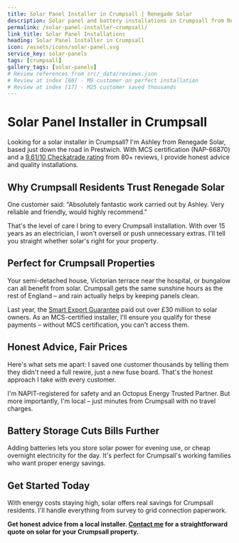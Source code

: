 ```yaml
---
title: Solar Panel Installer in Crumpsall | Renegade Solar
description: Solar panel and battery installations in Crumpsall from Renegade Solar, an MCS-certified installer with excellent Checkatrade ratings.
permalink: /solar-panel-installer-crumpsall/
link_title: Solar Panel Installations
heading: Solar Panel Installer in Crumpsall
icon: /assets/icons/solar-panel.svg
service_key: solar-panels
tags: [crumpsall]
gallery_tags: [solar-panels]
# Review references from src/_data/reviews.json  
# Review at index [60] - M9 customer on perfect installation
# Review at index [17] - M25 customer saved thousands
---
```


# Solar Panel Installer in Crumpsall

Looking for a solar installer in Crumpsall? I'm Ashley from Renegade Solar, based just down the road in Prestwich. With MCS certification (NAP-66870) and a [9.61/10 Checkatrade rating](https://www.checkatrade.com/trades/renegadeelectrical/) from 80+ reviews, I provide honest advice and quality installations.

## Why Crumpsall Residents Trust Renegade Solar

One customer said: "Absolutely fantastic work carried out by Ashley. Very reliable and friendly, would highly recommend."

That's the level of care I bring to every Crumpsall installation. With over 15 years as an electrician, I won't oversell or push unnecessary extras. I'll tell you straight whether solar's right for your property.

## Perfect for Crumpsall Properties

Your semi-detached house, Victorian terrace near the hospital, or bungalow can all benefit from solar. Crumpsall gets the same sunshine hours as the rest of England – and rain actually helps by keeping panels clean.

Last year, the [Smart Export Guarantee](https://www.ofgem.gov.uk/environmental-and-social-schemes/smart-export-guarantee-seg) paid out over £30 million to solar owners. As an MCS-certified installer, I'll ensure you qualify for these payments – without MCS certification, you can't access them.

## Honest Advice, Fair Prices

Here's what sets me apart: I saved one customer thousands by telling them they didn't need a full rewire, just a new fuse board. That's the honest approach I take with every customer.

I'm NAPIT-registered for safety and an Octopus Energy Trusted Partner. But more importantly, I'm local – just minutes from Crumpsall with no travel charges.

## Battery Storage Cuts Bills Further

Adding batteries lets you store solar power for evening use, or cheap overnight electricity for the day. It's perfect for Crumpsall's working families who want proper energy savings.

## Get Started Today

With energy costs staying high, solar offers real savings for Crumpsall residents. I'll handle everything from survey to grid connection paperwork.

**Get honest advice from a local installer. [Contact me](/contact/) for a straightforward quote on solar for your Crumpsall property.**